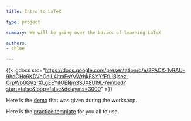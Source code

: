 ```yaml
---
title: Intro to LaTeX

type: project

summary: We will be going over the basics of learning LaTeX

authors:
- chloe

---
```

{{< gdocs src="https://docs.google.com/presentation/d/e/2PACX-1vRAU-9hdGHc9KDVoGniL4itmFsYyWrhkFSYYfFfLIBjsez-CrpWb0GV2rXLgEEYitOENm3SJX8Ul9L-/embed?start=false&loop=false&delayms=3000" >}}

Here is the [demo](https://www.overleaf.com/read/vdmgjzjvfxjy) that was given during the workshop.

Here is the [practice template](https://www.overleaf.com/read/cgrgcgfhtdsr) for you all to use.